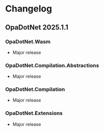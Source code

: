 # Changelog

## OpaDotNet 2025.1.1

### OpaDotNet.Wasm

* Major release

### OpaDotNet.Compilation.Abstractions

* Major release

### OpaDotNet.Compilation

* Major release

### OpaDotNet.Extensions

* Major release
